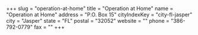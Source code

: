 +++
slug = "operation-at-home"
title = "Operation at Home"
name = "Operation at Home"
address = "P.O. Box 15"
cityIndexKey = "city-fl-jasper"
city = "Jasper"
state = "FL"
postal = "32052"
website = ""
phone = "386-792-0779"
fax = ""
+++
